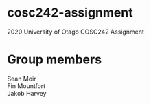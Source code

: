 # cosc242-assignment
2020 University of Otago COSC242 Assignment


# Group members
Sean Moir
<br>
Fin Mountfort
<br>
Jakob Harvey
